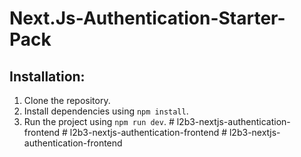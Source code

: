 # Next.Js-Authentication-Starter-Pack

## Installation:

1. Clone the repository.
2. Install dependencies using `npm install`.
3. Run the project using `npm run dev`.
#   l 2 b 3 - n e x t j s - a u t h e n t i c a t i o n - f r o n t e n d  
 #   l 2 b 3 - n e x t j s - a u t h e n t i c a t i o n - f r o n t e n d  
 #   l 2 b 3 - n e x t j s - a u t h e n t i c a t i o n - f r o n t e n d  
 